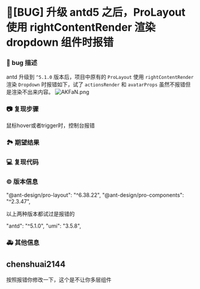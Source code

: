 # 🐛[BUG] 升级 antd5 之后，ProLayout 使用 rightContentRender 渲染 dropdown 组件时报错

### 🐛 bug 描述

antd 升级到 `^5.1.0` 版本后，项目中原有的 `ProLayout` 使用 `rightContentRender` 渲染 `Dropdown` 时报错如下，试了 `actionsRender` 和 `avatarProps` 虽然不报错但是渲染不出来内容。
![AKFaN.png](https://i.328888.xyz/2022/12/22/AKFaN.png)

<!--
详细地描述 bug，让大家都能理解
-->

### 📷 复现步骤

鼠标hover或者trigger时，控制台报错

<!--
清晰描述复现步骤，让别人也能看到问题，如果可能，尽量提供可执行代码，
如：https://codesandbox.io/ 在此处创建一个 codesandbox，方便我们更快的排查和复现问题
-->

### 🏞 期望结果

<!--
描述你原本期望看到的结果
-->

### 💻 复现代码

<!--
提供可复现的代码，仓库，或线上示例
-->

### © 版本信息

"@ant-design/pro-layout": "^6.38.22",
"@ant-design/pro-components": "^2.3.47",

以上两种版本都试过是报错的

"antd": "^5.1.0",
"umi": "3.5.8",

### 🚑 其他信息

<!--
如截图等其他信息可以贴在这里
-->

## chenshuai2144

按照报错你修改一下，这个是不让你多层组件

